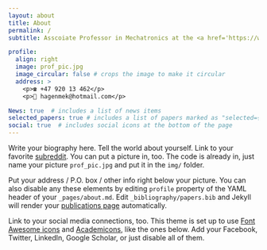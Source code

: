 ```yaml
---
layout: about
title: About
permalink: /
subtitle: Asscoiate Professor in Mechatronics at the <a href='https://www.uia.no/en'>University of Agder</a>

profile:
  align: right
  image: prof_pic.jpg
  image_circular: false # crops the image to make it circular
  address: >
    <p>☎️ +47 920 13 462</p>
    <p>📧 hagenmek@hotmail.com</p>

News: true  # includes a list of news items
selected_papers: true # includes a list of papers marked as "selected={true}"
social: true  # includes social icons at the bottom of the page
---
```


Write your biography here. Tell the world about yourself. Link to your favorite [subreddit](http://reddit.com). You can put a picture in, too. The code is already in, just name your picture `prof_pic.jpg` and put it in the `img/` folder.

Put your address / P.O. box / other info right below your picture. You can also disable any these elements by editing `profile` property of the YAML header of your `_pages/about.md`. Edit `_bibliography/papers.bib` and Jekyll will render your [publications page](/al-folio/publications/) automatically.

Link to your social media connections, too. This theme is set up to use [Font Awesome icons](http://fortawesome.github.io/Font-Awesome/) and [Academicons](https://jpswalsh.github.io/academicons/), like the ones below. Add your Facebook, Twitter, LinkedIn, Google Scholar, or just disable all of them.
